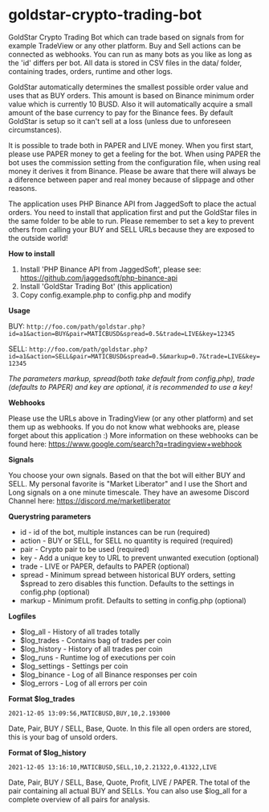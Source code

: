 # goldstar-crypto-trading-bot
GoldStar Crypto Trading Bot which can trade based on signals from for example TradeView or any other platform. Buy and Sell actions can be connected as webhooks. You can run as many bots as you like as long as the 'id' differs per bot. All data is stored in CSV files in the data/ folder, containing trades, orders, runtime and other logs. 

GoldStar automatically determines the smallest possible order value and uses that as BUY orders. This amount is based on Binance minimum order value which is currently 10 BUSD. Also it will automatically acquire a small amount of the base currency to pay for the Binance fees. By default GoldStar is setup so it can't sell at a loss (unless due to  unforeseen circumstances).

It is possible to trade both in PAPER and LIVE money. When you first start, please use PAPER money to get a feeling for the bot. When using PAPER the bot uses the commission setting from the configuration file, when using real money it derives it from Binance. Please be aware that there will always be a diference between paper and real money because of slippage and other reasons.

The application uses PHP Binance API from JaggedSoft to place the actual orders. You need to install that application first and put the GoldStar files in the same folder to be able to run. Please remember to set a key to prevent others from calling your BUY and SELL URLs because they are exposed to the outside world!

**How to install**

1) Install 'PHP Binance API from JaggedSoft', please see: https://github.com/jaggedsoft/php-binance-api
2) Install 'GoldStar Trading Bot' (this application)
3) Copy config.example.php to config.php and modify

**Usage**

BUY:
`http://foo.com/path/goldstar.php?id=a1&action=BUY&pair=MATICBUSD&spread=0.5&trade=LIVE&key=12345`

SELL:
`http://foo.com/path/goldstar.php?id=a1&action=SELL&pair=MATICBUSD&spread=0.5&markup=0.7&trade=LIVE&key=12345`

*The parameters markup, spread(both take default from config.php), trade (defaults to PAPER) and key are optional, it is recommended to use a key!*

**Webhooks**

Please use the URLs above in TradingView (or any other platform) and set them up as webhooks. If you do not know what webhooks are, please forget about this application :) More information on these webhooks can be found here: https://www.google.com/search?q=tradingview+webhook

**Signals**

You choose your own signals. Based on that the bot will either BUY and SELL. My personal favorite is "Market Liberator" and I use the Short and Long signals on a one minute timescale. They have an awesome Discord Channel here: https://discord.me/marketliberator

**Querystring parameters**

- id       - id of the bot, multiple instances can be run (required)
- action   - BUY or SELL, for SELL no quantity is required (required)
- pair     - Crypto pair to be used (required)
- key      - Add a unique key to URL to prevent unwanted execution (optional)
- trade    - LIVE or PAPER, defaults to PAPER (optional)
- spread   - Minimum spread between historical BUY orders, setting $spread to zero disables this function. Defaults to the settings in config.php (optional)
- markup   - Minimum profit. Defaults to setting in config.php (optional)

**Logfiles**

- $log_all       - History of all trades totally
- $log_trades    - Contains bag of trades per coin
- $log_history   - History of all trades per coin
- $log_runs      - Runtime log of executions per coin
- $log_settings	 - Settings per coin
- $log_binance   - Log of all Binance responses per coin
- $log_errors    - Log of all errors per coin

**Format $log_trades**

`2021-12-05 13:09:56,MATICBUSD,BUY,10,2.193000`

Date, Pair, BUY / SELL, Base, Quote. In this file all open orders are stored, this is your bag of unsold orders.

**Format of $log_history**

`2021-12-05 13:16:10,MATICBUSD,SELL,10,2.21322,0.41322,LIVE`

Date, Pair, BUY / SELL, Base, Quote, Profit, LIVE / PAPER. The total of the pair containing all actual BUY and SELLs. You can also use $log_all for a complete overview of all pairs for analysis.
